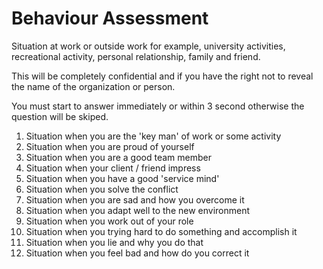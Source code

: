 # Behaviour Assessment
Situation at work or outside work for example, university activities, recreational activity, personal relationship, family and friend.

This will be completely confidential and if you have the right not to reveal the name of the organization or person. 

You must start to answer immediately or within 3 second otherwise the question will be skiped.

1. Situation when you are the 'key man' of work or some activity
2. Situation when you are proud of yourself
3. Situation when you are a good team member
4. Situation when your client / friend impress
5. Situation when you have a good 'service mind'
6. Situation when you solve the conflict
7. Situation when you are sad and how you overcome it
8. Situation when you adapt well to the new environment
9. Situation when you work out of your role
10. Situation when you trying hard to do something and accomplish it
11. Situation when you lie and why you do that
12. Situation when you feel bad and how do you correct it
